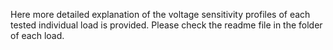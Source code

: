 Here more detailed explanation of the voltage sensitivity profiles of each tested individual load is provided. Please check the readme file in the folder of each load.
